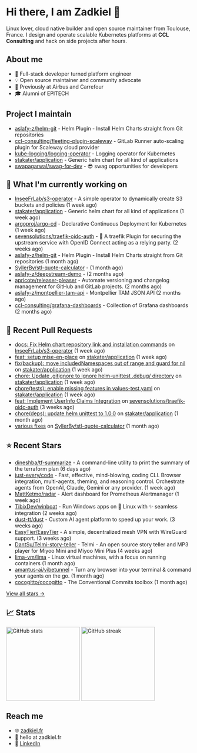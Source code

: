 # Hi there, I am Zadkiel 👋

Linux lover, cloud native builder and open source maintainer from Toulouse, France. I design and operate scalable Kubernetes platforms at **CCL Consulting** and hack on side projects after hours.

## About me

* 💼 Full-stack developer turned platform engineer
* 💡 Open source maintainer and community advocate
* 🏢 Previously at Airbus and Carrefour
* 🎓 Alumni of EPITECH

## Project I maintain

- [aslafy-z/helm-git](https://github.com/aslafy-z/helm-git) - Helm Plugin - Install Helm Charts straight from Git repositories
- [ccl-consulting/fleeting-plugin-scaleway](https://gitlab.com/ccl-consulting/fleeting-plugin-scaleway) - GitLab Runner auto-scaling plugin for Scaleway cloud provider
- [kube-logging/logging-operator](https://github.com/kube-logging/logging-operator) - Logging operator for Kubernetes
- [stakater/application](https://github.com/stakater/application) - Generic helm chart for all kind of applications
- [swapagarwal/swag-for-dev](https://github.com/swapagarwal/swag-for-dev) - 😎 swag opportunities for developers

## 👷 What I'm currently working on


- [InseeFrLab/s3-operator](https://github.com/InseeFrLab/s3-operator) - A simple operator to dynamically create S3 buckets and policies (1 week ago)
- [stakater/application](https://github.com/stakater/application) - Generic helm chart for all kind of applications (1 week ago)
- [argoproj/argo-cd](https://github.com/argoproj/argo-cd) - Declarative Continuous Deployment for Kubernetes (1 week ago)
- [sevensolutions/traefik-oidc-auth](https://github.com/sevensolutions/traefik-oidc-auth) - 🧩 A traefik Plugin for securing the upstream service with OpenID Connect acting as a relying party. (2 weeks ago)
- [aslafy-z/helm-git](https://github.com/aslafy-z/helm-git) - Helm Plugin - Install Helm Charts straight from Git repositories (1 month ago)
- [SyllerBy/stl-quote-calculator](https://github.com/SyllerBy/stl-quote-calculator) -  (1 month ago)
- [aslafy-z/deepstream-demo](https://github.com/aslafy-z/deepstream-demo) -  (2 months ago)
- [apricote/releaser-pleaser](https://github.com/apricote/releaser-pleaser) - Automate versioning and changelog management for GitHub and GitLab projects. (2 months ago)
- [aslafy-z/montpellier-tam-api](https://github.com/aslafy-z/montpellier-tam-api) - Montpellier TAM JSON API (2 months ago)
- [ccl-consulting/grafana-dashboards](https://github.com/ccl-consulting/grafana-dashboards) - Collection of Grafana dashboards (2 months ago)



## 🔨 Recent Pull Requests


- [docs: Fix Helm chart repository link and installation commands](https://github.com/InseeFrLab/s3-operator/pull/103) on [InseeFrLab/s3-operator](https://github.com/InseeFrLab/s3-operator) (1 week ago)
- [feat: setup mise-en-place](https://github.com/stakater/application/pull/450) on [stakater/application](https://github.com/stakater/application) (1 week ago)
- [fix(backup): move includedNamespaces out of range and guard for nil](https://github.com/stakater/application/pull/448) on [stakater/application](https://github.com/stakater/application) (1 week ago)
- [chore: Update .gitignore to ignore helm-unittest .debug/ directory](https://github.com/stakater/application/pull/447) on [stakater/application](https://github.com/stakater/application) (1 week ago)
- [chore(tests): enable missing features in values-test.yaml](https://github.com/stakater/application/pull/445) on [stakater/application](https://github.com/stakater/application) (1 week ago)
- [feat: Implement UserInfo Claims Integration](https://github.com/sevensolutions/traefik-oidc-auth/pull/206) on [sevensolutions/traefik-oidc-auth](https://github.com/sevensolutions/traefik-oidc-auth) (3 weeks ago)
- [chore(deps): update helm unittest to 1.0.0](https://github.com/stakater/application/pull/430) on [stakater/application](https://github.com/stakater/application) (1 month ago)
- [various fixes](https://github.com/SyllerBy/stl-quote-calculator/pull/1) on [SyllerBy/stl-quote-calculator](https://github.com/SyllerBy/stl-quote-calculator) (1 month ago)

## ⭐ Recent Stars


- [dineshba/tf-summarize](https://github.com/dineshba/tf-summarize) - A command-line utility to print the summary of the terraform plan (6 days ago)
- [just-every/code](https://github.com/just-every/code) - Fast, effective, mind-blowing, coding CLI. Browser integration, multi-agents, theming, and reasoning control. Orchestrate agents from OpenAI, Claude, Gemini or any provider. (1 week ago)
- [MattKetmo/radar](https://github.com/MattKetmo/radar) - Alert dashboard for Prometheus Alertmanager (1 week ago)
- [TibixDev/winboat](https://github.com/TibixDev/winboat) - Run Windows apps on 🐧 Linux with ✨ seamless integration (2 weeks ago)
- [dust-tt/dust](https://github.com/dust-tt/dust) - Custom AI agent platform to speed up your work. (3 weeks ago)
- [EasyTier/EasyTier](https://github.com/EasyTier/EasyTier) - A simple, decentralized mesh VPN with WireGuard support. (3 weeks ago)
- [DantSu/Telmi-story-teller](https://github.com/DantSu/Telmi-story-teller) - Telmi - An open source story teller and MP3 player for Miyoo Mini and Miyoo Mini Plus (4 weeks ago)
- [lima-vm/lima](https://github.com/lima-vm/lima) - Linux virtual machines, with a focus on running containers (1 month ago)
- [amantus-ai/vibetunnel](https://github.com/amantus-ai/vibetunnel) - Turn any browser into your terminal &amp; command your agents on the go. (1 month ago)
- [cocogitto/cocogitto](https://github.com/cocogitto/cocogitto) - The Conventional Commits toolbox (1 month ago)

[View all stars →](https://github.com/aslafy-z?tab=stars)

## 📈 Stats

<a href="#"><img height=200 align="center" src="https://github-readme-stats.vercel.app/api?username=aslafy-z&show_icons=true&count_private=true&hide_border=true&theme=transparent" alt="GitHub stats" /></a>
<a href="#"><img height=200 align="center" src="https://github-readme-streak-stats-eight.vercel.app/?user=aslafy-z&hide_border=true&theme=transparent" alt="GitHub streak" /></a>

## Reach me

* 🌐 [zadkiel.fr](https://zadkiel.fr)
* 💬 hello at zadkiel.fr
* 🤝 [LinkedIn](https://go.zadkiel.fr/linkedin)
